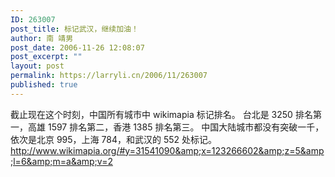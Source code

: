 ```yaml
---
ID: 263007
post_title: 标记武汉，继续加油！
author: 南 靖男
post_date: 2006-11-26 12:08:07
post_excerpt: ""
layout: post
permalink: https://larryli.cn/2006/11/263007
published: true
---
```

截止现在这个时刻，中国所有城市中 wikimapia 标记排名。
台北是 3250 排名第一，高雄 1597 排名第二，香港 1385 排名第三。
中国大陆城市都没有突破一千，依次是北京 995，上海 784，和武汉的 552 处标记。
<a href="http://www.wikimapia.org/#y=31541090&amp;x=123266602&amp;z=5&amp;l=6&amp;m=a&amp;v=2">http://www.wikimapia.org/#y=31541090&amp;x=123266602&amp;z=5&amp;l=6&amp;m=a&amp;v=2</a>
<!--more-->